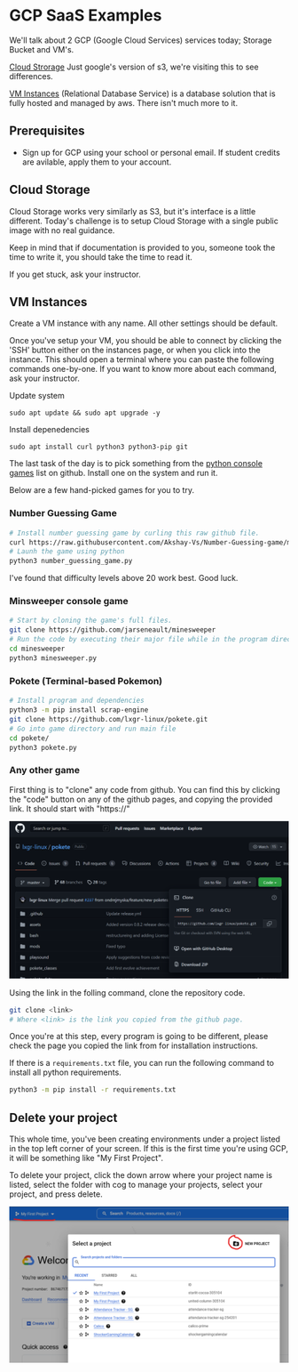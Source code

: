 # GCP SaaS Examples

We'll talk about 2 GCP (Google Cloud Services) services today; Storage Bucket and VM's.

[Cloud Strorage](#cloud-storage) Just google's version of s3, we're visiting this to see differences.

[VM Instances](#vm-instances) (Relational Database Service) is a database solution that is fully hosted and managed by aws. There isn't much more to it.

## Prerequisites

- Sign up for GCP using your school or personal email. If student credits are avilable, apply them to your account.


## Cloud Storage

Cloud Storage works very similarly as S3, but it's interface is a little different. Today's challenge is to setup Cloud Storage with a single public image with no real guidance.

Keep in mind that if documentation is provided to you, someone took the time to write it, you should take the time to read it.

If you get stuck, ask your instructor.

## VM Instances

Create a VM instance with any name. All other settings should be default.

Once you've setup your VM, you should be able to connect by clicking the 'SSH' button either on the instances page, or when you click into the instance. This should open a terminal where you can paste the following commands one-by-one. If you want to know more about each command, ask your instructor.

Update system
```
sudo apt update && sudo apt upgrade -y
```

Install depenedencies
```
sudo apt install curl python3 python3-pip git
```

The last task of the day is to pick something from the [python console games](https://github.com/topics/console-game?l=python) list on github. Install one on the system and run it.

Below are a few hand-picked games for you to try.


### Number Guessing Game


```bash
# Install number guessing game by curling this raw github file.
curl https://raw.githubusercontent.com/Akshay-Vs/Number-Guessing-game/main/number_guessing_game.py -o number_guessing_game.py
# Launh the game using python
python3 number_guessing_game.py
```

I've found that difficulty levels above 20 work best. Good luck.

### Minsweeper console game


```bash
# Start by cloning the game's full files.
git clone https://github.com/jarseneault/minesweeper
# Run the code by executing their major file while in the program directory.
cd minesweeper
python3 minesweeper.py
```

### Pokete (Terminal-based Pokemon)

```bash
# Install program and dependencies
python3 -m pip install scrap-engine
git clone https://github.com/lxgr-linux/pokete.git
# Go into game directory and run main file
cd pokete/
python3 pokete.py
```

### Any other game

First thing is to "clone" any code from github. You can find this by clicking the "code" button on any of the github pages, and copying the provided link. It should start with "https://"

![Example of repository link button on github](../img/GCP_git_clone_example.png)

Using the link in the folling command, clone the repository code.

```bash
git clone <link>
# Where <link> is the link you copied from the github page.
```

Once you're at this step, every program is going to be different, please check the page you copied the link from for installation instructions.

If there is a `requirements.txt` file, you can run the following command to install all python requirements.

```bash
python3 -m pip install -r requirements.txt
```

## Delete your project

This whole time, you've been creating environments under a project listed in the top left corner of your screen. If this is the first time you're using GCP, it will be something like "My First Project".

To delete your project, click the down arrow where your project name is listed, select the folder with cog to manage your projects, select your project, and press delete.

![How to get to GCP's project management page](../img/GCP_delete_project.png)